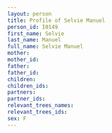 ```yaml
---
layout: person
title: Profile of Selvie Manuel
person_id: I0149
first_name: Selvie
last_name: Manuel
full_name: Selvie Manuel
mother: 
mother_id: 
father: 
father_id: 
children:
children_ids:
partners:
partner_ids:
relevant_trees_names:
relevant_trees_ids:
sex: F
---
```



